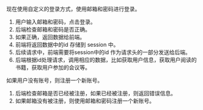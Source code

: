 现在使用自定义的登录方式，使用邮箱和密码进行登录。
1. 用户输入邮箱和密码，点击登录。
2. 后端检查邮箱和密码是否正确。
3. 如果正确，返回数据给前端。
4. 前端将返回数据中的id 存储到 session 中。
5. 后续请求中，前端需要将session中的id 作为请求头的一部分发送给后端。
6. 后端根据id处理请求，调用相应的数据，比如获取用户信息，获取用户阅读的书籍，获取用户参加的会议等。

如果用户没有账号，则注册一个新账号。
1. 后端检查邮箱是否已经被注册，如果已经被注册，则返回错误信息。
2. 如果邮箱没有被注册，则使用邮箱和密码注册一个新账号。
